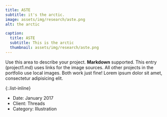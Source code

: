 ```yaml
---
title: ASTE
subtitle: it's the arctic.
image: assets/img/research/aste.png
alt: the arctic

caption:
  title: ASTE
  subtitle: This is the arctic
  thumbnail: assets/img/research/aste.png
---
```

Use this area to describe your project. **Markdown** supported. This entry (project1.md) uses links for the image sources. All other projects in the portfolio use local images. Both work just fine! Lorem ipsum dolor sit amet, consectetur adipisicing elit. 

{:.list-inline}
- Date: January 2017
- Client: Threads
- Category: Illustration

